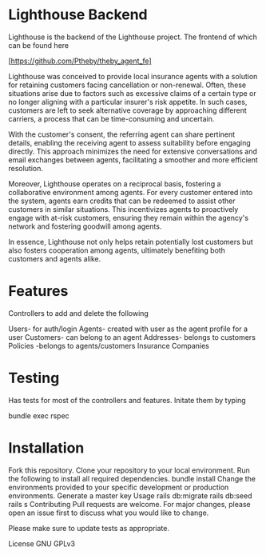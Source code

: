 # Lighthouse Backend
Lighthouse is the backend of the Lighthouse project. The frontend of which can be found here

[https://github.com/Ptheby/theby_agent_fe]

Lighthouse was conceived to provide local insurance agents with a solution for retaining customers facing cancellation or non-renewal. Often, these situations arise due to factors such as excessive claims of a certain type or no longer aligning with a particular insurer's risk appetite. In such cases, customers are left to seek alternative coverage by approaching different carriers, a process that can be time-consuming and uncertain.

With the customer's consent, the referring agent can share pertinent details, enabling the receiving agent to assess suitability before engaging directly. This approach minimizes the need for extensive conversations and email exchanges between agents, facilitating a smoother and more efficient resolution.

Moreover, Lighthouse operates on a reciprocal basis, fostering a collaborative environment among agents. For every customer entered into the system, agents earn credits that can be redeemed to assist other customers in similar situations. This incentivizes agents to proactively engage with at-risk customers, ensuring they remain within the agency's network and fostering goodwill among agents.

In essence, Lighthouse not only helps retain potentially lost customers but also fosters cooperation among agents, ultimately benefiting both customers and agents alike.

# Features
Controllers to add and delete the following

Users- for auth/login
Agents- created with user as the agent profile for a user
Customers- can belong to an agent
Addresses- belongs to customers
Policies -belongs to agents/customers
Insurance Companies


# Testing
Has tests for most of the controllers and features. Initate them by typing

bundle exec rspec
# Installation
Fork this repository.
Clone your repository to your local environment.
Run the following to install all required dependencies.
bundle install
Change the environments provided to your specific development or production environments.
Generate a master key
Usage
rails db:migrate
rails db:seed
rails s
Contributing
Pull requests are welcome. For major changes, please open an issue first to discuss what you would like to change.

Please make sure to update tests as appropriate.

License
GNU GPLv3
